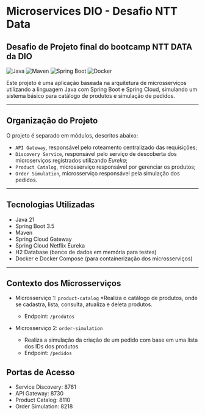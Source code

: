 # Microservices DIO - Desafio NTT Data
## Desafio de Projeto final do bootcamp NTT DATA da DIO

![Java](https://img.shields.io/badge/Java-21-royalblue?style=for-the-badge&logo=openjdk)
![Maven](https://img.shields.io/badge/Maven-darkred?style=for-the-badge&logo=apachemaven)
![Spring Boot](https://img.shields.io/badge/Spring_Boot-v3.5-darkgreen?style=for-the-badge&logo=spring)
![Docker](https://img.shields.io/badge/Docker-lightblue?style=for-the-badge&logo=docker)

Este projeto é uma aplicação baseada na arquitetura de microsserviços utilizando a linguagem Java com Spring Boot e Spring Cloud, simulando um sistema básico para catálogo de produtos e simulação de pedidos.

---

## Organização do Projeto

O projeto é separado em módulos, descritos abaixo:

- `API Gateway`, responsável pelo roteamento centralizado das requisições;
- `Discovery Service`, responsável pelo serviço de descoberta dos microserviços registrados utilizando _Eureka_;
- `Product Catalog`, microsserviço responsável por gerenciar os produtos;
- `Order Simulation`, microsserviço responsável pela simulação dos pedidos.

--- 

## Tecnologias Utilizadas

* Java 21
* Spring Boot 3.5
* Maven
* Spring Cloud Gateway
* Spring Cloud Netflix Eureka
* H2 Database (banco de dados em memória para testes)
* Docker e Docker Compose (para containerização dos microsserviços)

--- 

## Contexto dos Microsserviços

- Microsserviço 1: `product-catalog`
	*Realiza o catálogo de produtos, onde se cadastra, lista, consulta, atualiza e deleta produtos.
	* Endpoint: `/produtos`

- Microsserviço 2: `order-simulation`
	* Realiza a simulação da criação de um pedido com base em uma lista dos IDs dos produtos
	* Endpoint: `/pedidos`

## Portas de Acesso

- Service Discovery: 8761
- API Gateway: 8730
- Product Catalog: 8110
- Order Simulation: 8218


